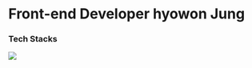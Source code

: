 
<h1>Front-end Developer hyowon Jung</h1>
<h3>Tech Stacks</h3>
<img src="https://img.shields.io/badge/HTML-3766AB?style=flat-square&logo=HTML&logoColor=white"/>
<!--
**h0circle/h0circle** is a ✨ _special_ ✨ repository because its `README.md` (this file) appears on your GitHub profile.

Here are some ideas to get you started:

- 🔭 I’m currently working on ...
- 🌱 I’m currently learning ...
- 👯 I’m looking to collaborate on ...
- 🤔 I’m looking for help with ...
- 💬 Ask me about ...
- 📫 How to reach me: ...
- 😄 Pronouns: ...
- ⚡ Fun fact: ...
-->
